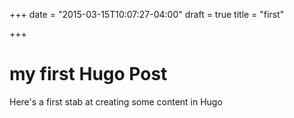 +++
date = "2015-03-15T10:07:27-04:00"
draft = true
title = "first"

+++
# my first Hugo Post

Here's a first stab at creating some content in Hugo
